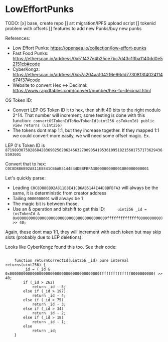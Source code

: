 # LowEffortPunks

TODO: 
[x] base, create repo
[] art migration/IPFS upload script
[] tokenid problem with offsets
[] features to add new Punks/buy new punks 


References:
- Low Effort Punks: https://opensea.io/collection/low-effort-punks
- Fast Food Punks: https://etherscan.io/address/0x51f437e4b25ce7bc7d43c13ba1140dd0e52151cb#code
- CyberKongz: https://etherscan.io/address/0x57a204aa1042f6e66dd7730813f4024114d74f37#code
- Website to convert Hex <-> Decimal: https://www.rapidtables.com/convert/number/hex-to-decimal.html

OS Token ID:
- Convert LEP OS Token ID it to hex, then shift 40 bits to the right modulo 2^14. That number will increment, some testing is done with this function:` convertOSTokenIdToNewTokenId(uint256 osTokenId) public view returns (uint256)`
- The tokens dont map 1:1, but they increase together. If they mapped 1:1 we could convert more easily, we will need some offset magic. 
Ex. 

LEP 0's Token ID is `87198930750286842836902562062466327909054195361095182156017571736294365593601`

Convert that to hex: `C0C8D886B92A811E8E41CB6AB5144E44DBBFBFA30000000000018B0000000001`

Let's quickly parse:
- Leading `C0C8D886B92A811E8E41CB6AB5144E44DBBFBFA3` will always be the same, it is deterministic from creator address
- Tailing `0000000001` will always be 1 
- The magic bit is between those. 
- Use an & operation and bitshift to get this ID: `		uint256 _id = (osTokenId & 0x0000000000000000000000000000000000000000ffffffffffffff0000000000) >> 40;`

Again, these dont map 1:1, they will increment with each token but may skip slots (probably due to LEP deletions). 


Looks like CyberKongz found this too. See their code:

```

	function returnCorrectId(uint256 _id) pure internal returns(uint256) {
		_id = (_id & 0x0000000000000000000000000000000000000000ffffffffffffff0000000000) >> 40;
		if (_id > 262)
			return _id - 5;
		else if (_id > 197)
			return _id - 4;
        else if (_id > 75)
            return _id - 3;
        else if (_id > 34)
            return _id - 2;
        else if (_id > 18)
            return _id - 1;
		else
			return _id;
	}
